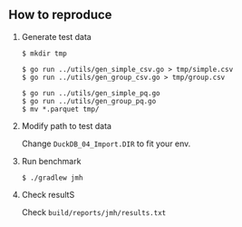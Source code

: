 ## How to reproduce

1.  Generate test data

    ```console
    $ mkdir tmp

    $ go run ../utils/gen_simple_csv.go > tmp/simple.csv
    $ go run ../utils/gen_group_csv.go > tmp/group.csv

    $ go run ../utils/gen_simple_pq.go
    $ go run ../utils/gen_group_pq.go
    $ mv *.parquet tmp/
    ```

2.  Modify path to test data

    Change `DuckDB_04_Import.DIR` to fit your env.

3.  Run benchmark

    ```console
    $ ./gradlew jmh
    ```

4.  Check resultS

    Check `build/reports/jmh/results.txt`
